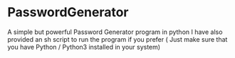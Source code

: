# PasswordGenerator
A simple but powerful Password Generator program in python
I have also provided an sh script to run the program if you prefer ( Just make sure that you have Python / Python3 installed in your system)
